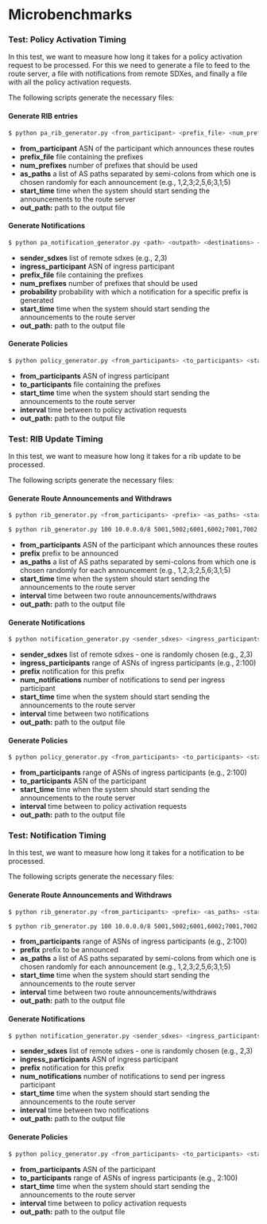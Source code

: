# Microbenchmarks

### Test: Policy Activation Timing

In this test, we want to measure how long it takes for a policy activation request to be processed. For this we need to
generate a file to feed to the route server, a file with notifications from remote SDXes, and finally a file with all
the policy activation requests.

The following scripts generate the necessary files:

#### Generate RIB entries

```bash
$ python pa_rib_generator.py <from_participant> <prefix_file> <num_prefixes> <as_paths> <start_time> <out_path>
```

* **from_participant** ASN of the participant which announces these routes
* **prefix_file** file containing the prefixes
* **num_prefixes** number of prefixes that should be used
* **as_paths** a list of AS paths separated by semi-colons from which one is chosen randomly for each announcement (e.g., 1,2,3;2,5,6;3,1;5)
* **start_time** time when the system should start sending the announcements to the route server
* **out_path:** path to the output file

#### Generate Notifications

```bash
$ python pa_notification_generator.py <path> <outpath> <destinations> <exceptions> <ixpparticipants> <-t>
```

* **sender_sdxes** list of remote sdxes (e.g., 2,3)
* **ingress_participant** ASN of ingress participant
* **prefix_file** file containing the prefixes
* **num_prefixes** number of prefixes that should be used
* **probability** probability with which a notification for a specific prefix is generated
* **start_time** time when the system should start sending the announcements to the route server
* **out_path:** path to the output file

#### Generate Policies
```bash
$ python policy_generator.py <from_participants> <to_participants> <start_time> <interval> <out_path>
```

* **from_participants** ASN of ingress participant
* **to_participants** file containing the prefixes
* **start_time** time when the system should start sending the announcements to the route server
* **interval** time between to policy activation requests
* **out_path:** path to the output file


### Test: RIB Update Timing

In this test, we want to measure how long it takes for a rib update to be processed.

The following scripts generate the necessary files:

#### Generate Route Announcements and Withdraws

```bash
$ python rib_generator.py <from_participants> <prefix> <as_paths> <start_time> <interval> <out_path>

$ python rib_generator.py 100 10.0.0.0/8 5001,5002;6001,6002;7001,7002 30 5 examples/test/
```

* **from_participants** ASN of the participant which announces these routes
* **prefix** prefix to be announced
* **as_paths** a list of AS paths separated by semi-colons from which one is chosen randomly for each announcement (e.g., 1,2,3;2,5,6;3,1;5)
* **start_time** time when the system should start sending the announcements to the route server
* **interval** time between two route announcements/withdraws
* **out_path:** path to the output file

#### Generate Notifications

```bash
$ python notification_generator.py <sender_sdxes> <ingress_participants> <prefix> <num_notifications> <start_time> <interval> <out_path>
```

* **sender_sdxes** list of remote sdxes - one is randomly chosen (e.g., 2,3)
* **ingress_participants** range of ASNs of ingress participants (e.g., 2:100)
* **prefix** notification for this prefix
* **num_notifications** number of notifications to send per ingress participant
* **start_time** time when the system should start sending the announcements to the route server
* **interval** time between two notifications
* **out_path:** path to the output file

#### Generate Policies
```bash
$ python policy_generator.py <from_participants> <to_participants> <start_time> <interval> <out_path>
```

* **from_participants** range of ASNs of ingress participants (e.g., 2:100)
* **to_participants** ASN of the participant
* **start_time** time when the system should start sending the announcements to the route server
* **interval** time between to policy activation requests
* **out_path:** path to the output file


### Test: Notification Timing

In this test, we want to measure how long it takes for a notification to be processed.

The following scripts generate the necessary files:

#### Generate Route Announcements and Withdraws

```bash
$ python rib_generator.py <from_participants> <prefix> <as_paths> <start_time> <interval> <out_path>

$ python rib_generator.py 100 10.0.0.0/8 5001,5002;6001,6002;7001,7002 30 5 examples/test/
```

* **from_participants** range of ASNs of ingress participants (e.g., 2:100)
* **prefix** prefix to be announced
* **as_paths** a list of AS paths separated by semi-colons from which one is chosen randomly for each announcement (e.g., 1,2,3;2,5,6;3,1;5)
* **start_time** time when the system should start sending the announcements to the route server
* **interval** time between two route announcements/withdraws
* **out_path:** path to the output file

#### Generate Notifications

```bash
$ python notification_generator.py <sender_sdxes> <ingress_participants> <prefix> <num_notifications> <start_time> <interval> <out_path>
```

* **sender_sdxes** list of remote sdxes - one is randomly chosen (e.g., 2,3)
* **ingress_participants** ASN of ingress participant
* **prefix** notification for this prefix
* **num_notifications** number of notifications to send per ingress participant
* **start_time** time when the system should start sending the announcements to the route server
* **interval** time between two notifications
* **out_path:** path to the output file

#### Generate Policies
```bash
$ python policy_generator.py <from_participants> <to_participants> <start_time> <interval> <out_path>
```

* **from_participants** ASN of the participant
* **to_participants** range of ASNs of ingress participants (e.g., 2:100)
* **start_time** time when the system should start sending the announcements to the route server
* **interval** time between to policy activation requests
* **out_path:** path to the output file
